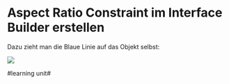 # Aspect Ratio Constraint im Interface Builder erstellen

Dazu zieht man die Blaue Linie auf das Objekt selbst:

![][image-1]


[image-1]:	assets/Bildschirm%C2%ADfoto%202023-03-20%20um%2008.40.03.png

#learning unit#